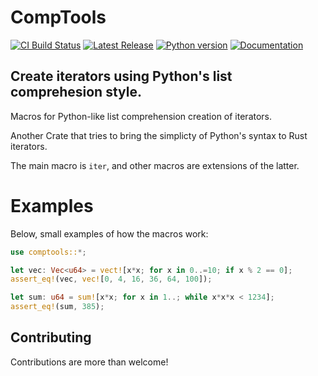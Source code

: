 # CompTools

[![CI Build Status][github-ci-img]][github-ci]
[![Latest Release][pypi-version-badge]][pypi-version-url]
[![Python version][pypi-python-version-badge]][pypi-version-url]
[![Documentation][docs-rtd-img]][docs-rtd-url]

## Create iterators using Python's list comprehesion style.

Macros for Python-like list comprehension creation of iterators.

Another Crate that tries to bring the simplicty of Python's syntax to Rust iterators.

The main macro is `iter`, and other macros are extensions of the latter.

# Examples

Below, small examples of how the macros work:
```rust
use comptools::*;

let vec: Vec<u64> = vect![x*x; for x in 0..=10; if x % 2 == 0];
assert_eq!(vec, vec![0, 4, 16, 36, 64, 100]);

let sum: u64 = sum![x*x; for x in 1..; while x*x*x < 1234];
assert_eq!(sum, 385);
```

## Contributing

Contributions are more than welcome!

[pypi-version-badge]: https://img.shields.io/pypi/djversions/ropey?label=Ropey
[pypi-version-url]: https://pypi.org/project/ropey/
[pypi-python-version-badge]: https://img.shields.io/pypi/pyversions/ropey
[github-ci-img]: https://github.com/jeertmans/pyropey/actions/workflows/CI.yml/badge.svg
[github-ci]: https://github.com/jeertmans/pyropey/actions?query=workflow%3Aci
[docs-rtd-url]: https://pyropey.readthedocs.io/en/latest/?badge=latest
[docs-rtd-img]: https://readthedocs.org/projects/pyropey/badge/?version=latest
